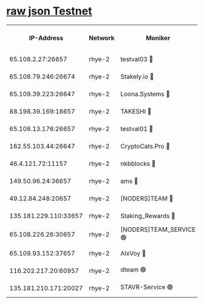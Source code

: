 
[raw json Testnet](https://rpc-check.quickt.stavr.tech/quickt/rpc-quickt-result.json)
=


<table><tr><th>IP-Address</th><th>Network</th><th>Moniker</th><th>Latest Block Height</th><th>Earliest Block Height</th><th>Catching Up</th><th>Tx Index</th><th>Voting Power</th><th>Scan Time</th></tr><tr><td>65.108.2.27:26657</td><td>rhye-2</td><td>testval03 🔴</td><td>1348171</td><td>1</td><td>False</td><td>on</td><td>11002050</td><td>2024-03-21T03:30:06.716792367UTC</td></tr><tr><td>65.108.79.246:26674</td><td>rhye-2</td><td>Stakely.io 🔴</td><td>1348171</td><td>1</td><td>False</td><td>on</td><td>10010</td><td>2024-03-21T03:30:07.047749567UTC</td></tr><tr><td>65.109.39.223:26647</td><td>rhye-2</td><td>Loona.Systems 🔴</td><td>1348172</td><td>1</td><td>False</td><td>off</td><td>86949</td><td>2024-03-21T03:30:11.963306009UTC</td></tr><tr><td>88.198.39.169:18657</td><td>rhye-2</td><td>TAKESHI 🔴</td><td>1348172</td><td>1</td><td>False</td><td>off</td><td>40542</td><td>2024-03-21T03:30:12.484038492UTC</td></tr><tr><td>65.108.13.176:26657</td><td>rhye-2</td><td>testval01 🔴</td><td>1348172</td><td>1</td><td>False</td><td>on</td><td>13082010</td><td>2024-03-21T03:30:13.088411407UTC</td></tr><tr><td>162.55.103.44:26647</td><td>rhye-2</td><td>CryptoCats.Pro 🔴</td><td>1348178</td><td>1</td><td>False</td><td>off</td><td>9999</td><td>2024-03-21T03:30:44.829100637UTC</td></tr><tr><td>46.4.121.72:11157</td><td>rhye-2</td><td>nkbblocks 🔴</td><td>1348169</td><td>70101</td><td>False</td><td>off</td><td>81084</td><td>2024-03-21T03:29:59.903258288UTC</td></tr><tr><td>149.50.96.24:36657</td><td>rhye-2</td><td>ams 🔴</td><td>1348175</td><td>133501</td><td>False</td><td>on</td><td>10732</td><td>2024-03-21T03:30:28.288995435UTC</td></tr><tr><td>49.12.84.248:20657</td><td>rhye-2</td><td>[NODERS]TEAM 🔴</td><td>1348174</td><td>146001</td><td>False</td><td>on</td><td>59690</td><td>2024-03-21T03:30:25.874507697UTC</td></tr><tr><td>135.181.229.110:33657</td><td>rhye-2</td><td>Staking_Rewards 🔴</td><td>1348172</td><td>149101</td><td>False</td><td>on</td><td>9900</td><td>2024-03-21T03:30:12.259004688UTC</td></tr><tr><td>65.108.226.26:30657</td><td>rhye-2</td><td>[NODERS]TEAM_SERVICE 🟢</td><td>1348172</td><td>241501</td><td>False</td><td>on</td><td>0</td><td>2024-03-21T03:30:12.785396053UTC</td></tr><tr><td>65.109.93.152:37657</td><td>rhye-2</td><td>AlxVoy 🔴</td><td>1348170</td><td>315173</td><td>False</td><td>on</td><td>150351</td><td>2024-03-21T03:30:04.376863053UTC</td></tr><tr><td>116.202.217.20:60957</td><td>rhye-2</td><td>dteam 🟢</td><td>1348171</td><td>1334001</td><td>False</td><td>on</td><td>0</td><td>2024-03-21T03:30:09.607457669UTC</td></tr><tr><td>135.181.210.171:20027</td><td>rhye-2</td><td>STAVR-Service 🟢</td><td>1348174</td><td>1347001</td><td>False</td><td>on</td><td>0</td><td>2024-03-21T03:30:23.621135644UTC</td></tr></table>